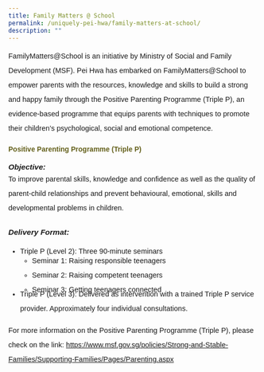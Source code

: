 ```yaml
---
title: Family Matters @ School
permalink: /uniquely-pei-hwa/family-matters-at-school/
description: ""
---
```

<p style="font-size:14.5px; line-height:2;font-family:sans-serif;">FamilyMatters@School is an initiative by Ministry of Social and Family Development (MSF). Pei Hwa has embarked on FamilyMatters@School to empower parents with the resources, knowledge and skills to build a strong and happy family through the Positive Parenting Programme (Triple P), an evidence-based programme that equips parents with techniques to promote their children’s&nbsp;psychological, social and emotional competence.</p>

<h4 style="color:#635f1a;font-weight:bold;font-family:sans-serif;">Positive Parenting Programme (Triple P)</h4>

 <p style="margin-top:15px;font-size:15.5px;"><strong style="font-family:sans-serif;"><em style="font-family:sans-serif;">Objective:<br></em></strong></p>

<p style="font-size:14.5px; line-height:2;margin:-15px 0 25px 0px;font-family:sans-serif;">To improve parental skills, knowledge and confidence as well as the quality of parent-child relationships and prevent behavioural, emotional, skills and developmental problems in children.</p>

<p style="margin-top:15px;font-size:15.5px;"><strong style="font-family:sans-serif;"><em style="font-family:sans-serif;">Delivery Format:</em></strong></p>

<ul style="margin-top:5px;">
<li style="font-size:14.5px; line-height:2;font-family:sans-serif;">Triple P (Level 2): Three 90-minute seminars</li>
<ul style="margin-top:-10px; margin-bottom:-20px;">
<li style="font-size:14.5px; line-height:2;font-family:sans-serif;">Seminar 1: Raising responsible teenagers</li>
<li style="font-size:14.5px; line-height:2;font-family:sans-serif;">Seminar 2: Raising competent teenagers</li>
<li style="font-size:14.5px; line-height:2;font-family:sans-serif;">Seminar 3: Getting teenagers connected</li>
</ul>
<li style="font-size:14.5px; line-height:2;font-family:sans-serif;">Triple P (Level 3): Delivered as intervention with a trained Triple P service provider. Approximately four individual consultations.</li>
</ul>

<p style="margin-top:15px;font-size:14.5px; line-height:2;font-family:sans-serif;">For more information on the Positive Parenting Programme (Triple P), please check on the link:&nbsp;<a href="https://www.msf.gov.sg/policies/Strong-and-Stable-Families/Supporting-Families/Pages/Parenting.aspx" style="font-family:sans-serif;">https://www.msf.gov.sg/policies/Strong-and-Stable-Families/Supporting-Families/Pages/Parenting.aspx</a></p>